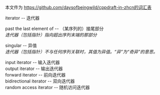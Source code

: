 
本文件为 https://github.com/daysofbeingwild/cppdraft-in-zhcn的词汇表

iterator -- 迭代器  

past the last element of -- （某序列的）接尾部分  
*迭代器（包括指针）指向超出序列末端的那部分*

singular -- 异值  
*迭代器（包括指针）不与任何序列关联时，其值为异值。“异”为“奇异”的意思。*

input iterator -- 输入迭代器  
output iterator -- 输出迭代器  
forward iterator -- 前向迭代器  
bidirectional iterator -- 双向迭代器  
random access iterator -- 随机访问迭代器

